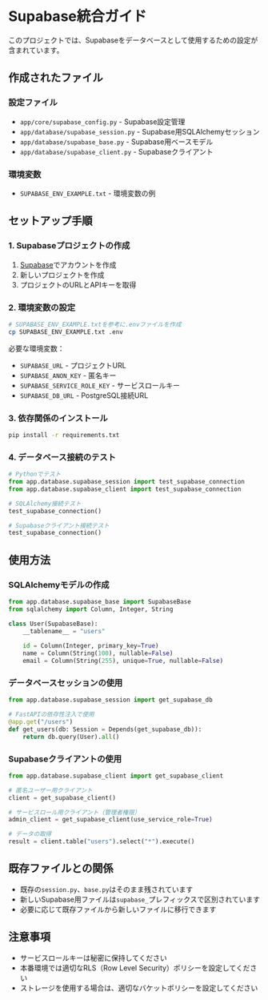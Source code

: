 # Supabase統合ガイド

このプロジェクトでは、Supabaseをデータベースとして使用するための設定が含まれています。

## 作成されたファイル

### 設定ファイル
- `app/core/supabase_config.py` - Supabase設定管理
- `app/database/supabase_session.py` - Supabase用SQLAlchemyセッション
- `app/database/supabase_base.py` - Supabase用ベースモデル
- `app/database/supabase_client.py` - Supabaseクライアント

### 環境変数
- `SUPABASE_ENV_EXAMPLE.txt` - 環境変数の例

## セットアップ手順

### 1. Supabaseプロジェクトの作成
1. [Supabase](https://supabase.com)でアカウントを作成
2. 新しいプロジェクトを作成
3. プロジェクトのURLとAPIキーを取得

### 2. 環境変数の設定
```bash
# SUPABASE_ENV_EXAMPLE.txtを参考に.envファイルを作成
cp SUPABASE_ENV_EXAMPLE.txt .env
```

必要な環境変数：
- `SUPABASE_URL` - プロジェクトURL
- `SUPABASE_ANON_KEY` - 匿名キー
- `SUPABASE_SERVICE_ROLE_KEY` - サービスロールキー
- `SUPABASE_DB_URL` - PostgreSQL接続URL

### 3. 依存関係のインストール
```bash
pip install -r requirements.txt
```

### 4. データベース接続のテスト
```python
# Pythonでテスト
from app.database.supabase_session import test_supabase_connection
from app.database.supabase_client import test_supabase_connection

# SQLAlchemy接続テスト
test_supabase_connection()

# Supabaseクライアント接続テスト
test_supabase_connection()
```

## 使用方法

### SQLAlchemyモデルの作成
```python
from app.database.supabase_base import SupabaseBase
from sqlalchemy import Column, Integer, String

class User(SupabaseBase):
    __tablename__ = "users"
    
    id = Column(Integer, primary_key=True)
    name = Column(String(100), nullable=False)
    email = Column(String(255), unique=True, nullable=False)
```

### データベースセッションの使用
```python
from app.database.supabase_session import get_supabase_db

# FastAPIの依存性注入で使用
@app.get("/users")
def get_users(db: Session = Depends(get_supabase_db)):
    return db.query(User).all()
```

### Supabaseクライアントの使用
```python
from app.database.supabase_client import get_supabase_client

# 匿名ユーザー用クライアント
client = get_supabase_client()

# サービスロール用クライアント（管理者権限）
admin_client = get_supabase_client(use_service_role=True)

# データの取得
result = client.table("users").select("*").execute()
```

## 既存ファイルとの関係

- 既存の`session.py`、`base.py`はそのまま残されています
- 新しいSupabase用ファイルは`supabase_`プレフィックスで区別されています
- 必要に応じて既存ファイルから新しいファイルに移行できます

## 注意事項

- サービスロールキーは秘密に保持してください
- 本番環境では適切なRLS（Row Level Security）ポリシーを設定してください
- ストレージを使用する場合は、適切なバケットポリシーを設定してください

